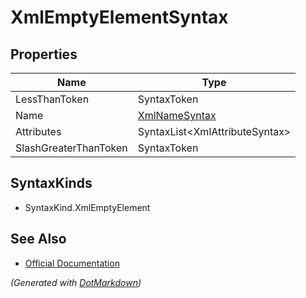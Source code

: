 # XmlEmptyElementSyntax

## Properties

| Name                  | Type                              |
| --------------------- | --------------------------------- |
| LessThanToken         | SyntaxToken                       |
| Name                  | [XmlNameSyntax](XmlNameSyntax.md) |
| Attributes            | SyntaxList\<XmlAttributeSyntax>   |
| SlashGreaterThanToken | SyntaxToken                       |

## SyntaxKinds

* SyntaxKind\.XmlEmptyElement

## See Also

* [Official Documentation](https://docs.microsoft.com/en-us/dotnet/api/microsoft.codeanalysis.csharp.syntax.xmlemptyelementsyntax)


*\(Generated with [DotMarkdown](http://github.com/JosefPihrt/DotMarkdown)\)*